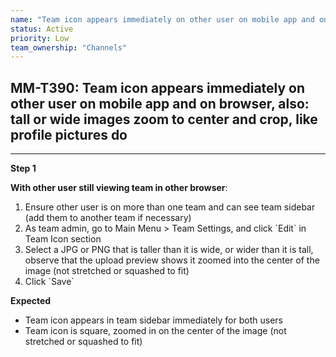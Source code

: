 ```yaml
---
name: "Team icon appears immediately on other user on mobile app and on browser, also: tall or wide images zoom to center and crop, like profile pictures do"
status: Active
priority: Low
team_ownership: "Channels"
---
```


## MM-T390: Team icon appears immediately on other user on mobile app and on browser, also: tall or wide images zoom to center and crop, like profile pictures do

---

**Step 1**

**With other user still viewing team in other browser**:

1. Ensure other user is on more than one team and can see team sidebar (add them to another team if necessary)
2. As team admin, go to Main Menu > Team Settings, and click \`Edit\` in Team Icon section
3. Select a JPG or PNG that is taller than it is wide, or wider than it is tall, observe that the upload preview shows it zoomed into the center of the image (not stretched or squashed to fit)
4. Click \`Save\`

**Expected**

- Team icon appears in team sidebar immediately for both users
- Team icon is square, zoomed in on the center of the image (not stretched or squashed to fit)
